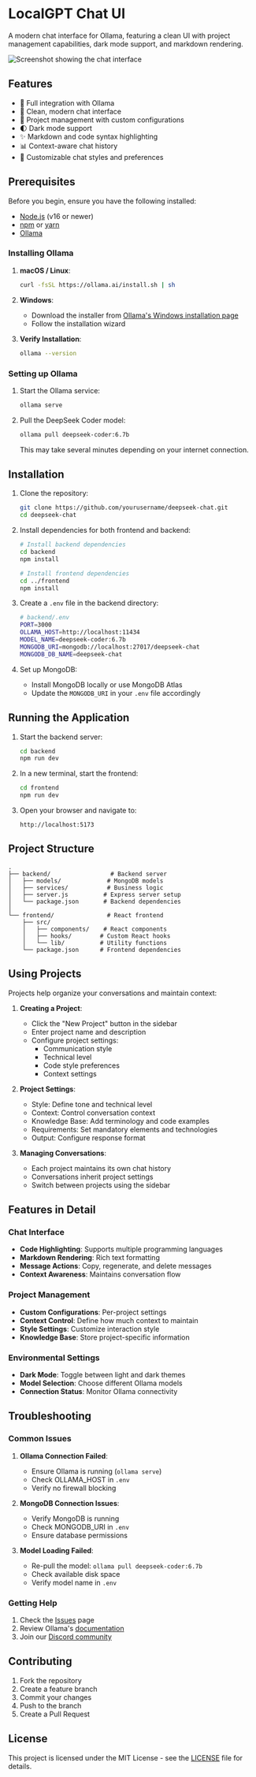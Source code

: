 # LocalGPT Chat UI

A modern chat interface for Ollama, featuring a clean UI with project management capabilities, dark mode support, and markdown rendering.

![Screenshot showing the chat interface](images/screenshot1.png.png)

## Features

- 🤖 Full integration with Ollama
- 💬 Clean, modern chat interface
- 📁 Project management with custom configurations
- 🌓 Dark mode support
- ✨ Markdown and code syntax highlighting
- 📊 Context-aware chat history
- 🎨 Customizable chat styles and preferences

## Prerequisites

Before you begin, ensure you have the following installed:
- [Node.js](https://nodejs.org/) (v16 or newer)
- [npm](https://www.npmjs.com/) or [yarn](https://yarnpkg.com/)
- [Ollama](https://ollama.ai)

### Installing Ollama

1. **macOS / Linux**:
   ```bash
   curl -fsSL https://ollama.ai/install.sh | sh
   ```

2. **Windows**:
   - Download the installer from [Ollama's Windows installation page](https://ollama.ai/download/windows)
   - Follow the installation wizard

3. **Verify Installation**:
   ```bash
   ollama --version
   ```

### Setting up Ollama

1. Start the Ollama service:
   ```bash
   ollama serve
   ```

2. Pull the DeepSeek Coder model:
   ```bash
   ollama pull deepseek-coder:6.7b
   ```
   This may take several minutes depending on your internet connection.

## Installation

1. Clone the repository:
   ```bash
   git clone https://github.com/yourusername/deepseek-chat.git
   cd deepseek-chat
   ```

2. Install dependencies for both frontend and backend:
   ```bash
   # Install backend dependencies
   cd backend
   npm install

   # Install frontend dependencies
   cd ../frontend
   npm install
   ```

3. Create a `.env` file in the backend directory:
   ```bash
   # backend/.env
   PORT=3000
   OLLAMA_HOST=http://localhost:11434
   MODEL_NAME=deepseek-coder:6.7b
   MONGODB_URI=mongodb://localhost:27017/deepseek-chat
   MONGODB_DB_NAME=deepseek-chat
   ```

4. Set up MongoDB:
   - Install MongoDB locally or use MongoDB Atlas
   - Update the `MONGODB_URI` in your `.env` file accordingly

## Running the Application

1. Start the backend server:
   ```bash
   cd backend
   npm run dev
   ```

2. In a new terminal, start the frontend:
   ```bash
   cd frontend
   npm run dev
   ```

3. Open your browser and navigate to:
   ```
   http://localhost:5173
   ```

## Project Structure

```
.
├── backend/                 # Backend server
│   ├── models/             # MongoDB models
│   ├── services/           # Business logic
│   ├── server.js          # Express server setup
│   └── package.json       # Backend dependencies
│
└── frontend/               # React frontend
    ├── src/
    │   ├── components/    # React components
    │   ├── hooks/        # Custom React hooks
    │   └── lib/          # Utility functions
    └── package.json      # Frontend dependencies
```

## Using Projects

Projects help organize your conversations and maintain context:

1. **Creating a Project**:
   - Click the "New Project" button in the sidebar
   - Enter project name and description
   - Configure project settings:
     - Communication style
     - Technical level
     - Code style preferences
     - Context settings

2. **Project Settings**:
   - Style: Define tone and technical level
   - Context: Control conversation context
   - Knowledge Base: Add terminology and code examples
   - Requirements: Set mandatory elements and technologies
   - Output: Configure response format

3. **Managing Conversations**:
   - Each project maintains its own chat history
   - Conversations inherit project settings
   - Switch between projects using the sidebar

## Features in Detail

### Chat Interface

- **Code Highlighting**: Supports multiple programming languages
- **Markdown Rendering**: Rich text formatting
- **Message Actions**: Copy, regenerate, and delete messages
- **Context Awareness**: Maintains conversation flow

### Project Management

- **Custom Configurations**: Per-project settings
- **Context Control**: Define how much context to maintain
- **Style Settings**: Customize interaction style
- **Knowledge Base**: Store project-specific information

### Environmental Settings

- **Dark Mode**: Toggle between light and dark themes
- **Model Selection**: Choose different Ollama models
- **Connection Status**: Monitor Ollama connectivity

## Troubleshooting

### Common Issues

1. **Ollama Connection Failed**:
   - Ensure Ollama is running (`ollama serve`)
   - Check OLLAMA_HOST in `.env`
   - Verify no firewall blocking

2. **MongoDB Connection Issues**:
   - Verify MongoDB is running
   - Check MONGODB_URI in `.env`
   - Ensure database permissions

3. **Model Loading Failed**:
   - Re-pull the model: `ollama pull deepseek-coder:6.7b`
   - Check available disk space
   - Verify model name in `.env`

### Getting Help

1. Check the [Issues](https://github.com/yourusername/deepseek-chat/issues) page
2. Review Ollama's [documentation](https://ollama.ai/docs)
3. Join our [Discord community](https://discord.gg/yourdiscord)

## Contributing

1. Fork the repository
2. Create a feature branch
3. Commit your changes
4. Push to the branch
5. Create a Pull Request

## License

This project is licensed under the MIT License - see the [LICENSE](LICENSE) file for details.